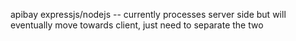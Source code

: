apibay expressjs/nodejs -- currently processes server side but will eventually move towards client, just need to separate the two

